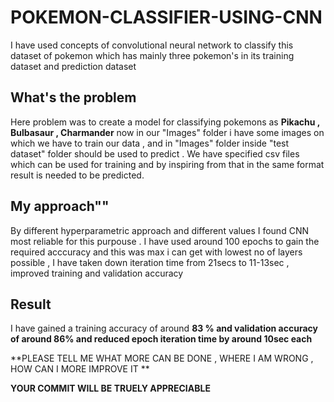# POKEMON-CLASSIFIER-USING-CNN
I have  used concepts of convolutional neural network to classify this dataset of pokemon which has mainly three pokemon's in its training dataset and prediction dataset

## What's the problem
Here problem was to create a model for classifying pokemons as **Pikachu , Bulbasaur , Charmander** now in our "Images" folder i have some images on which we have to train our data , and in "Images" folder inside "test dataset" folder should be used to predict . We have specified csv files which can be used  for training and by inspiring from that in the same format result is  needed to be predicted.

## My approach""
By different hyperparametric approach and different values I found CNN most reliable for this purpouse . I have used around 100 epochs to gain the required acccuracy and this was max i can get with lowest no of layers possible , I have taken down iteration time from 21secs to 11-13sec , improved training and validation accuracy

## Result
I have gained a training accuracy of around **83 % and validation accuracy of around 86% and reduced epoch iteration time by around 10sec each**



**PLEASE TELL ME WHAT MORE CAN BE DONE , WHERE I AM WRONG , HOW CAN I MORE IMPROVE IT **

**YOUR COMMIT WILL BE TRUELY APPRECIABLE**
